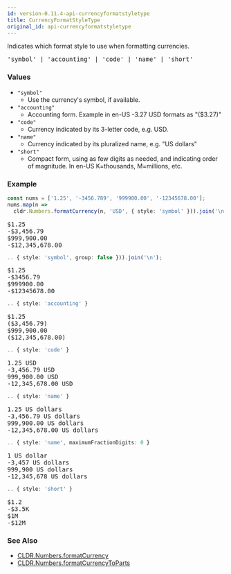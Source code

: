 ```yaml
---
id: version-0.11.4-api-currencyformatstyletype
title: CurrencyFormatStyleType
original_id: api-currencyformatstyletype
---
```


Indicates which format style to use when formatting currencies.

<pre class="syntax">
'symbol' | 'accounting' | 'code' | 'name' | 'short'
</pre>

### Values

  - `"symbol"`
    - Use the currency's symbol, if available.
  - `"accounting"`
    - Accounting form. Example in en-US -3.27 USD formats as "($3.27)"
  - `"code"`
    - Currency indicated by its 3-letter code, e.g. USD.
  - `"name"`
    - Currency indicated by its pluralized name, e.g. "US dollars"
  - `"short"`
    - Compact form, using as few digits as needed, and indicating order of magnitude. In en-US K=thousands, M=millions, etc.

### Example

```typescript
const nums = ['1.25', '-3456.789', '999900.00', '-12345678.00'];
nums.map(n =>
  cldr.Numbers.formatCurrency(n, 'USD', { style: 'symbol' })).join('\n');
```

<pre class="output">
$1.25
-$3,456.79
$999,900.00
-$12,345,678.00
</pre>

```typescript
.. { style: 'symbol', group: false })).join('\n');
```

<pre class="output">
$1.25
-$3456.79
$999900.00
-$12345678.00
</pre>


```typescript
.. { style: 'accounting' }
```

<pre class="output">
$1.25
($3,456.79)
$999,900.00
($12,345,678.00)
</pre>

```typescript
.. { style: 'code' }
```

<pre class="output">
1.25 USD
-3,456.79 USD
999,900.00 USD
-12,345,678.00 USD
</pre>

```typescript
.. { style: 'name' }
```

<pre class="output">
1.25 US dollars
-3,456.79 US dollars
999,900.00 US dollars
-12,345,678.00 US dollars
</pre>

```typescript
.. { style: 'name', maximumFractionDigits: 0 }
```

<pre class="output">
1 US dollar
-3,457 US dollars
999,900 US dollars
-12,345,678 US dollars
</pre>

```typescript
.. { style: 'short' }
```

<pre class="output">
$1.2
-$3.5K
$1M
-$12M
</pre>

### See Also

  - [CLDR.Numbers.formatCurrency](api-cldr-numbers#formatcurrency)
  - [CLDR.Numbers.formatCurrencyToParts](api-cldr-numbers#formatcurrencytoparts)
